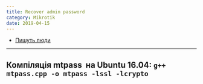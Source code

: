 ```yaml
---
title: Recover admin password
category: Mikrotik
date: 2019-04-15
---
```


* <a href="https://aacable.wordpress.com/2012/01/14/howto-recover-mikrotik-admin-account-forgotten-password/">Пишуть люди</a>
-----
**Компіляція mtpass  на Ubuntu 16.04:**
`g++ mtpass.cpp -o mtpass -lssl -lcrypto`
-----
